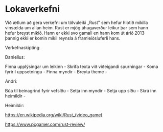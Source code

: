 # Lokaverkefni

Við ætlum að gera verkefni um tölvuleiki „Rust" sem hefur hlotið mikilla vinsælda um allan heim. Rust er mjög áhugaverður leikur þar sem hann hefur breyst mikið. Hann er ekki svo gamall en hann kom út árið 2013 þannig ekki er komin mikil reynsla á framleiðsluferli hans. 



Verkefnaskipting:


Danielius: 

Finna upplýsingar um leikinn - 
Skrifa texta við viðeigandi spurningar - 
Koma fyrir í uppsetningu - 
Finna myndir - 
Breyta theme - 

Andri: 

Búa til beinagrind fyrir vefsíðu - 
Setja inn myndir - 
Setja upp síðu - 
Skrá inn heimildir - 

Heimildir:

https://en.wikipedia.org/wiki/Rust_(video_game)

https://www.pcgamer.com/rust-review/

